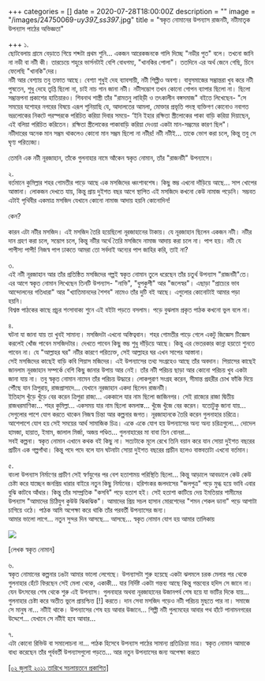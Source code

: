 +++
categories = []
date = 2020-07-28T18:00:00Z
description = ""
image = "/images/24750069-_uy397_ss397_.jpg"
title = "স্বকৃত নোমানের উপন্যাস রাজনটী, নটীমাতৃক উপন্যাস পাঠের অভিজ্ঞতা"

+++
১.  
ছোটবেলায় গ্রামে বেড়াতে গিয়ে শব্দটা প্রথম শুনি... একজন আরেকজনকে গালি দিচ্ছে "নডীর পুত" বলে। তখনো জানি না নডী বা নটী কী। তারচেয়ে শহুরে ভার্সনটাই বেশি বোধগম্য, "খানকির পোলা"। ততদিনে এর অর্থ জেনে গেছি, চিনে ফেলেছি "খানকি"দের।  
নটী আর বেশ্যায় তবু তফাত আছে। বেশ্যা শুধুই দেহ ব্যাবসায়ী, নটী শিল্পীও অবশ্য। বাবুসমাজের সম্ভ্রান্তরা খুব করে নটী পুষতেন, শুধু দেহে তৃপ্তি ছিলো না, চাই নাচ গান জানা নটী। নটীসম্ভোগ তখন কোনো গোপন ব্যাপার ছিলো না। ছিলো সম্ভ্রান্তপনা প্রকাশের হাতিয়ারও। শিবনাথ শাস্ত্রী তাঁর "রামতনু লাহিড়ী ও তৎকালীন বঙ্গসমাজ" বইতে লিখেছেন- "সে সময়ের যশোহর নগরের বিষয়ে এরূপ শুনিয়াছি যে, আদালতের আমলা, মোক্তার প্রভৃতি পদস্থ ব্যক্তিগণ কোনোও নবাগত ভদ্রলোকের নিকটে পরস্পরকে পরিচিত করিয়া দিবার সময়ে- ‘ইনি ইহার রক্ষিতা স্ত্রীলোকের পাকা বাড়ি করিয়া দিয়াছেন, এই বলিয়া পরিচিত করিতেন। রক্ষিতা স্ত্রীলোকের পাকাবাড়ি করিয়া দেওয়া একটা মান-সম্ভ্রমের কারণ ছিল"।  
নটীদারের অনেক মান সম্ভ্রম থাকলেও কোনো মান সম্ভ্রম ছিলো না নটীর! নটী নটীই... তাকে ভোগ করা চলে, কিন্তু তবু সে ঘৃণ্য পরিত্যজ্য।

তেমনি এক নটী নূরজাহান, তাঁকে গুলনাহার নামে আঁকেন স্বকৃত নোমান, তাঁর "রাজনটী" উপন্যাসে।

২.  
বর্তমানে কুমিল্লার শহর গোমতীর পাড়ে আছে এক মসজিদের ধ্বংশাবশেষ। কিছু স্তম্ভ এখনো দাঁড়িয়ে আছে... সাপ খোপের আস্তানা। লোকজন দেখতে যায়, কিন্তু প্রায় দুইশত বছর আগে স্থাপিত এই মসজিদে কখনো কেউ নামাজ পড়েনি। সম্ভবত এটাই পৃথিবীর একমাত্র মসজিদ যেখানে কোনো নামাজ আদায় হয়নি কোনোদিন!

কেন?

কারন এটা নটীর মসজিদ। এই মসজিদ তৈরি হয়েছিলো নূরজাহানের টাকায়। যে নূরজাহান ছিলেন একজন নটী। নটীর দান গ্রহণ করা চলে, সম্ভোগ চলে, কিন্তু নটীর অর্থে তৈরি মসজিদে নামাজ আদায় করা চলে না। পাপ হয়। নটী যে পাপীস্য পাপী! নিজস্ব পাপ ঢাকতে আমরা তো সর্বদাই অন্যের পাপ জাহির করি, তাই না?

৩.  
এই নটী নূরজাহান আর তাঁর প্রতিষ্ঠিত মসজিদের গল্পই স্বকৃত নোমান তুলে ধরেছেন তাঁর চতুর্থ উপন্যাস "রাজনটী"তে। এর আগে স্বকৃত নোমান লিখেছেন তিনটি উপন্যাস- "নাভি", "ধুপকুশী" আর "জলেস্বর"। এছাড়া "প্রাচ্যের ভাব আন্দোলনের গতিধারা" আর "খ্যাতিমানদের শৈশব" নামেও তাঁর দুটি বই আছে। এগুলোর কোনোটাই আমার পড়া হয়নি।  
বিশ্বস্ত পাঠকের কাছে প্রচুর শংসাবাক্য শুনে এই বইটা পড়তে বসলাম। পড়ে বুঝলাম প্রকৃত পাঠক কখনো ভুল বলে না।

৪.  
ঘটনা যা জানা যায় তা খুবই সামান্য। মসজিদটা এখনো অস্তিত্ববান। শহর গোমতীর পাড়ে গেলে একটু জিজ্ঞেস টিজ্ঞেস করলেই খোঁজ পাবেন মসজিদটার। দেখতে পাবেন কিছু স্তম্ভ শুধু দাঁড়িয়ে আছে। কিন্তু এর ভেতরকার কান্না হয়তো শুনতে পাবেন না। যে "আল্লাহর ঘর" নটীর কারণে পরিত্যক্ত, সেই আল্লাহর ঘর এখন সাপের আস্তানা।  
সেই মসজিদের কাছেই বাড়ি কবি পিয়াস মজিদের। এই উপন্যাসের তথ্য সংগ্রহেও আছে তাঁর অবদান। পিয়াসের কাছেই জানলাম নূরজাহান সম্পর্কে বেশি কিছু জানার উপায় আর নেই। তাঁর নটী পরিচয় ছাড়া আর কোনো পরিচয় খুব একটা জানা যায় না। তবু স্বকৃত নোমান নামেন তাঁর পরিচয় উদ্ধারে। লোকপুরাণ সংগ্রহ করেন, সীমান্ত প্রহরীর চোখ ফাঁকি দিয়ে পৌঁছে যান ত্রিপুরায়, রাজপ্রাসাদে... যেখানে নূরজাহান একদা ছিলেন রাজনটী।  
ইতিহাস খুঁড়ে খুঁড়ে বের করেন ত্রিপুরা রাজ্য... এককালে যার নাম ছিলো জাজিনগর। সেই রাজ্যের রাজা দ্বিতীয় রাজধরমাণিক্য... শহর কুমিল্লা... একসময় যার নাম ছিলো কমলাঙ্ক... খুঁজে খুঁজে বের করেন। যতোটুকু জানা যায়... সেগুলোর পাশে যোগ করতে থাকেন নিজস্ব চিন্তা আর কল্পনার জগত। নূরজাহানকে তৈরি করেন গুলনাহার চরিত্রে। আশেপাশে যোগ হয় সেই সময়ের আর্থ সামাজিক চিত্র। একে একে যোগ হয় উপন্যাসের অন্য অন্য চরিত্রগুলো... দোদেল হামজা, হায়াত, ইমাম, জালাল মির্জা, অজয় পণ্ডিত... গুলনাহারের মা বাবা তিন বোনরা...  
সবই কল্পনা। স্বকৃত নোমান এখানে কথক বই কিছু না। সত্যটাকে মূলে রেখে তিনি বয়ান করে যান সোয়া দুইশত বছরের প্রাচীন এক গল্পগাঁথা। কিন্তু পদে পদে বলে যান ঘটনাটা সোয়া দুইশত বছরের প্রাচীন হলেও বাস্তবতাটা এখনো বর্তমান।

৫.  
বাংলা উপন্যাস নির্মাণের প্রাচীণ সেই স্বর্ণযুগের পর বেশ হতাশাময় পরিস্থিতি ছিলো... কিন্তু আড়ালে আবডালে কেউ কেউ চেষ্টা করে যাচ্ছেন জনপ্রিয় ধারার বাইরে নতুন কিছু নির্মানের। হরিশংকর জলদাসের "জলপুত্র" পড়ে মুগ্ধ হয়ে ভাবি এবার বুঝি কাটবে আঁধার। কিন্তু তাঁর সাম্প্রতিক "কসবি" পড়ে হতাশ হই। সেই হতাশা কাটিয়ে দেয় ইমতিয়ার শামীমের উপন্যাস "আমাদের চিঠিযুগ কুউউ ঝিকঝিক"। আমাদের প্রিয় সচল হাসান মোরশেদের "শমন শেকল ডানা" পড়ে আশাটা চাগিয়ে ওঠে। পাঠক আমি অপেক্ষা করে থাকি তাঁর পরবর্তী উপন্যাসের জন্য।  
আমার ভালো লাগে... নতুন সুন্দর দিন আসছে... আসছে... স্বকৃত নোমান যোগ হয় আমার তালিকায়

![](/images/sb-36.jpg)

\[লেখক স্বকৃত নোমান\]

৬.  
স্বকৃত নোমানের কল্পনার ঢঙটা আমার ভালো লেগেছে। উপন্যাসটা শুরু হয়েছে একটা ঝলমলে চরক মেলার পর থেকে  
গুলনাহার হেঁটে ফিরছেন সেই মেলা থেকে, একাকী... যার নির্দিষ্ট একটা গন্তব্য আছে কিন্তু গন্তব্যের হদিস সে জানে না। যেন উৎসবের শেষ থেকে শুরু এই উপন্যাস। গুলনাহার অথবা নূরজাহানের উজানপর্ব শেষ হয়ে যা ভাটির দিকে যায়... গুলনাহার চেষ্টা করে অতীত ভুলে প্রায়শ্চিত্ত \[!\] করতে। দান সেবা মসজিদ গড়েও নটী পরিচয় মুছতে পার না। সমাজে সে মানুষ না... নটীই থাকে। উপন্যাসের শেষ হয় আবার উজানে... শিল্পী নটী গুলমেহের আবার পথ হাঁটে পানামনগরের উদ্দেশে... যেখানে সে নটীই হবে আবার...

৭.  
এটা কোনো রিভিউ বা সমালোচনা না... পাঠক হিসেবে উপন্যাস পাঠের সামান্য প্রতিক্রিয়া মাত্র। স্বকৃত নোমান আমাকে বাধ্য করেছেন তাঁর পূর্ববর্তী উপন্যাসগুলো পড়তে... আর নতুন উপন্যাসের জন্য অপেক্ষা করতে

[\[০২ জুলাই ২০১১ তারিখে সচলায়তনে প্রকাশিত\]](http://www.sachalayatan.com/nazrul_islam/39719)